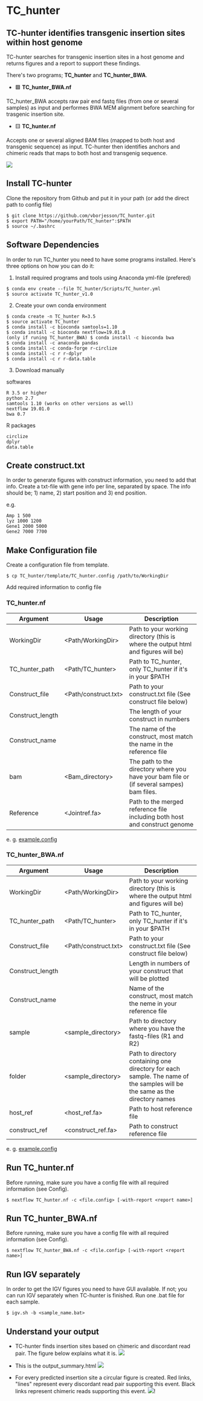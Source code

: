 # TC_hunter

## TC-hunter identifies transgenic insertion sites within host genome

TC-hunter searches for transgenic insertion sites in a host genome and returns figures and a report to support these findings. 

There's two programs; **TC_hunter** and **TC_hunter_BWA**. 

- :green_square: **TC_hunter_BWA.nf**

TC_hunter_BWA accepts raw pair end fastq files (from one or several samples) as input and performes BWA MEM alignment before searching for trasgenic insertion site.     

- :yellow_square: **TC_hunter.nf**

Accepts one or several aligned BAM files (mapped to both host and transgenic sequence) as input. 
TC-hunter then identifies anchors and chimeric reads that maps to both host and transgenig sequence.    
  

![](Plots/TC_hunter_pipeline.png)

      	          			

## Install TC-hunter 

Clone the repository from Github and put it in your path (or add the direct path to config file) 
```
$ git clone https://github.com/vborjesson/TC_hunter.git
$ export PATH="/home/yourPath/TC_hunter":$PATH
$ source ~/.bashrc
```

## Software Dependencies

In order to run TC_hunter you need to have some programs installed. Here's three options on how you can do it: 

1. Install required programs and tools using Anaconda yml-file (prefered)
```
$ conda env create --file TC_hunter/Scripts/TC_hunter.yml
$ source activate TC_hunter_v1.0
```

2. Create your own conda environment 
```
$ conda create -n TC_hunter R=3.5
$ source activate TC_hunter
$ conda install -c bioconda samtools=1.10
$ conda install -c bioconda nextflow=19.01.0
(only if runing TC_hunter_BWA) $ conda install -c bioconda bwa
$ conda install -c anaconda pandas
$ conda install -c conda-forge r-circlize
$ conda install -c r r-dplyr
$ conda install -c r r-data.table
```

3. Download manually

softwares
```
R 3.5 or higher
python 2.7
samtools 1.10 (works on other versions as well)
nextflow 19.01.0
bwa 0.7
```

R packages 
```
circlize
dplyr
data.table
```



## Create construct.txt

In order to generate figures with construct information, you need to add that info. 
Create a txt-file with gene info per line, separated by space. The info should be; 1) name, 2) start position and 3) end position. 

e.g.
```   
Amp 1 500   
lyz 1000 1200       
Gene1 2000 5000		      
Gene2 7000 7700	     		
```


## Make Configuration file 

Create a configuration file from template.
```
$ cp TC_hunter/template/TC_hunter.config /path/to/WorkingDir 
```

Add required information to config file

### TC_hunter.nf

| Argument  | Usage | Description |
| ------------- | ------------- | ------------- |
|  WorkingDir | <Path/WorkingDir>  | Path to your working directory (this is where the output html and figures will be) |
| TC_hunter_path  | <Path/TC_hunter>  | Path to TC_hunter, only TC_hunter if it's in your $PATH |
| Construct_file  | <Path/construct.txt>  | Path to your construct.txt file (See construct file below) |
| Construct_length  | <Length>  | The length of your construct in numbers |
| Construct_name  | <Name>  | The name of the construct, most match the name in the reference file |
| bam | <Bam_directory> | The path to the directory where you have your bam file or (if several sampes) bam files. |
| Reference | <Jointref.fa> | Path to the merged reference file including both host and construct genome |

e. g. [example.config](https://github.com/vborjesson/TC_hunter/blob/master/template/tchunter_example.config)

### TC_hunter_BWA.nf


| Argument  | Usage | Description |
| ------------- | ------------- | ------------- |
|  WorkingDir | <Path/WorkingDir>  | Path to your working directory (this is where the output html and figures will be) |
| TC_hunter_path  | <Path/TC_hunter>  | Path to TC_hunter, only TC_hunter if it's in your $PATH |
| Construct_file  | <Path/construct.txt>  | Path to your construct.txt file (See construct file below) |
| Construct_length  | <Length>  | Length in numbers of your construct that will be plotted |
| Construct_name  | <Name>  | Name of the construct, most match the neme in your reference file |
| sample | <sample_directory> | Path to directory where you have the fastq-files (R1 and R2) |
| folder | <sample_directory> | Path to directory containing one directory for each sample. The name of the samples will be the same as the directory names |
| host_ref | <host_ref.fa> | Path to host reference file |
| construct_ref | <construct_ref.fa> | Path to construct reference file |

e. g. [example.config](https://github.com/vborjesson/TC_hunter/blob/master/template/tchunter_BWA_example.config)

## Run TC_hunter.nf

Before running, make sure you have a config file with all required information (see Config).  


```
$ nextflow TC_hunter.nf -c <file.config> [-with-report <report name>]
```

## Run TC_hunter_BWA.nf

Before running, make sure you have a config file with all required information (see Config).  


```
$ nextflow TC_hunter_BWA.nf -c <file.config> [-with-report <report name>]
```

## Run IGV separately 

In order to get the IGV figures you need to have GUI available. If not; you can run IGV separately when TC-hunter is finished. Run one .bat file for each sample.

```
$ igv.sh -b <sample_name.bat>
``` 


## Understand your output 

* TC-hunter finds insertion sites based on chimeric and discordant read pair. The figure below explains what it is.
![](Plots/softclipped.png)

* This is the output_summary.html 
![](Plots/tc_hunter_out.png)

* For every predicted insertion site a circular figure is created. Red links, "lines" represent every discordant read pair supporting this event. Black links represent chimeric reads supporting this event.
![](Plots/circlize.png)!


